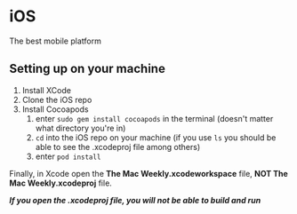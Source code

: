 # iOS
The best mobile platform


## Setting up on your machine

1. Install XCode
2. Clone the iOS repo
3. Install Cocoapods
    1. enter `sudo gem install cocoapods` in the terminal (doesn't matter what directory you're in)
    2. `cd` into the iOS repo on your machine (if you use `ls` you should be able to see the .xcodeproj file among others)
    3. enter `pod install`
  
Finally, in Xcode open the **The Mac Weekly.xcodeworkspace** file, **NOT The Mac Weekly.xcodeproj** file.

_**If you open the .xcodeproj file, you will not be able to build and run**_

